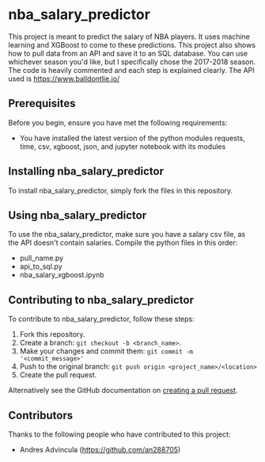 # nba_salary_predictor

This project is meant to predict the salary of NBA players. It uses machine learning and XGBoost to come to these predictions. This project also shows how to pull data from an API and save it to an SQL database. You can use whichever season you'd like, but I specifically chose the 2017-2018 season. The code is heavily commented and each step is explained clearly. The API used is https://www.balldontlie.io/

## Prerequisites

Before you begin, ensure you have met the following requirements:
* You have installed the latest version of the python modules requests, time, csv, xgboost, json, and jupyter notebook with its modules

## Installing nba_salary_predictor

To install nba_salary_predictor, simply fork the files in this repository.

## Using nba_salary_predictor

To use the nba_salary_predictor, make sure you have a salary csv file, as the API doesn't contain salaries. Compile the python files in this order:
* pull_name.py
* api_to_sql.py
* nba_salary_xgboost.ipynb

## Contributing to nba_salary_predictor

To contribute to nba_salary_predictor, follow these steps:

1. Fork this repository.
2. Create a branch: `git checkout -b <branch_name>`.
3. Make your changes and commit them: `git commit -m '<commit_message>'`
4. Push to the original branch: `git push origin <project_name>/<location>`
5. Create the pull request.

Alternatively see the GitHub documentation on [creating a pull request](https://help.github.com/en/github/collaborating-with-issues-and-pull-requests/creating-a-pull-request).

## Contributors

Thanks to the following people who have contributed to this project:

* Andres Advincula (https://github.com/an288705)
